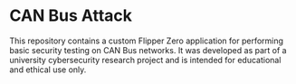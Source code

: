 # CAN Bus Attack
This repository contains a custom Flipper Zero application for performing basic security testing on CAN Bus networks. It was developed as part of a university cybersecurity research project and is intended for educational and ethical use only.
